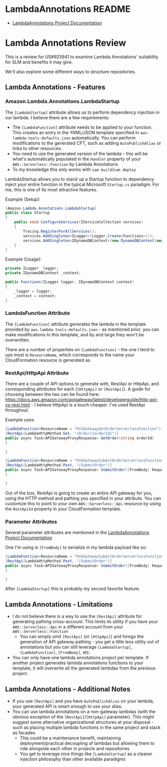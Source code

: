 # LambdaAnnotations README

- [LambdaAnnotations Project Documentation](./Documentation/LambdaAnnotations.md)

# Lambda Annotations Review

This is a review for US#925941 to examine Lambda Annotations' suitability for SLM and benefits it may give.

We'll also explore some different ways to structure repositories.

## Lambda Annotations - Features

### Amazon.Lambda.Annotations.LambdaStartup

The `[LambdaStartup]` attribute allows us to perform dependency injection in our lambda. I believe there are a few requirements:

- The `[LambdaFunction]` attribute needs to be applied to your function. This creates an entry in the YAML/JSON template specified in `aws-lambda-tools-defaults.json` automatically. You can perform modifications to the generated CFT, such as adding `AutoPublishAlias` or links to other resources.
- You need to use the generated version of the lambda - this will be what's automatically populated in the `Handler` property of your `AWS::Serverless::Function` by Lambda Annotations
- To my knowledge this only works with `sam build`/`sam deploy`

LambdaStartup allows you to stand up a Startup function to dependency inject your entire function in the typical Microsoft `Startup.cs` paradigm. For me, this is one of its most attractive features.

Example (Setup):

```c#
[Amazon.Lambda.Annotations.LambdaStartup]
public class Startup
{
    public void ConfigureServices(IServiceCollection services)
    {
        Tracing.RegisterForAllServices();
        services.AddSingleton<ILogger>(Logger.Create<Functions>());
        services.AddSingleton<IDynamoDBContext>(new DynamoDBContext(new AmazonDynamoDBClient(new AmazonDynamoDBConfig { RegionEndpoint = Amazon.RegionEndpoint.USEast2 })));
    }
}
```

Example (Usage):

```c#
private ILogger _logger;
private IDynamoDBContext _context;

public Functions(ILogger logger, IDynamoDBContext context)
{
    _logger = logger;
    _context = context;
}
```

### LambdaFunction Attribute

The `[LambdaFunction]` attribute generates the lambda in the template provided by `aws-lambda-tools-defaults.json` - as mentioned prior, you can make modifications to this template, and by and large they won't be overwritten.

There are a number of properties on `[LambdaFunction]` - the one I tend to use most is `ResourceName`, which corresponds to the name your CloudFormation resource is generated as.

### RestApi/HttpApi Attribute

There are a couple of API options to generate with, RestApi or HttpApi, and corresponding attributes for each (`[HttpApi]` or `[RestApi]`). A guide for choosing between the two can be found here: https://docs.aws.amazon.com/apigateway/latest/developerguide/http-api-vs-rest.html - I believe HttpApi is a touch cheaper. I've used RestApi throughout.

Example uses:

```c#
[LambdaFunction(ResourceName = "PoSGatewayGetOrderServerlessFunction")]
[RestApi(LambdaHttpMethod.Get, "/Order/{orderId}")]
public async Task<APIGatewayProxyResponse> GetOrder(string orderId)
{

}

[LambdaFunction(ResourceName = "PoSGatewaySubmitOrderServerlessFunction")]
[RestApi(LambdaHttpMethod.Post, "/SubmitOrder")]
public async Task<APIGatewayProxyResponse> SubmitOrder([FromBody] Request<OrderDTO> request, ILambdaContext context)
{

}
```

Out of the box, RestApi is going to create an entire API gateway for you, using the HTTP method and pathing you specified in your attribute. You can customize this to point to your own `AWS::Serverless::Api` resource by using the `RestApiId` property in your CloudFormation template.

### Parameter Attributes

Several parameter attributes are mentioned in the [LambdaAnnotations Project Documentation](./Documentation/LambdaAnnotations.md)

One I'm using is `[FromBody]` to serialize in my lambda payload like so:

```c#
[LambdaFunction(ResourceName = "PoSGatewaySubmitOrderServerlessFunction")]
[RestApi(LambdaHttpMethod.Post, "/SubmitOrder")]
public async Task<APIGatewayProxyResponse> SubmitOrder([FromBody] Request<OrderDTO> request, ILambdaContext context)
{

}
```

After `[LambdaStartup]` this is probably my second favorite feature.

## Lambda Annotations - Limitations

- I do not believe there is a way to use the `[RestApi]` attribute for generating pathing cross-account. This limits its utility if you have your `AWS::Serverless::Api` in a different account from your `AWS::Serverless::Function`
  - You can simply omit `[RestApi]` (or `[HttpApi]`) and forego the generation of API gateway pathing - you get a little less utility out of annotations but you can still leverage `[LambdaStartup]`, `[LambdaFunction]`, `[FromBody]`, etc.
- You can only have one lambda annotations project per template. If another project generates lambda annotations functions to your template, it will overwrite all the generated lambdas from the previous project.

## Lambda Annotations - Additional Notes

- If you use `[RestApi]` and you have `AutoPublishAlias` on your lambda, your generated API is smart enough to use your alias.
- You can use lambda annotations on a non-gateway lambdas (with the obvious exception of the `[RestApi]`/`[HttpApi]` parameter). This might suggest some alternative organizational structures at your disposal - such as placing multiple lambda functions in the same project and stack as facades.
  - This could be a maintenance benefit, maintaining deployment/practical decoupling of lambdas but allowing them to ride alongside each other in projects and repositories
  - You get to leverage nice things like `[LambdaStartup]` as a cleaner injection philosophy than other available paradigms